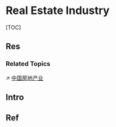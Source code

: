 # Real Estate Industry

[TOC]



## Res
### Related Topics
↗ [中国房地产业](../../../../👶🏽%20Politics%20&%20Human%20Resources/🌏%20International%20Politics%20&%20Demography/Countries%20Overview/Asia/China%20🇨🇳/中国发展概况/中国经济发展/第三产业/中国房地产业/中国房地产业.md)



## Intro



## Ref
